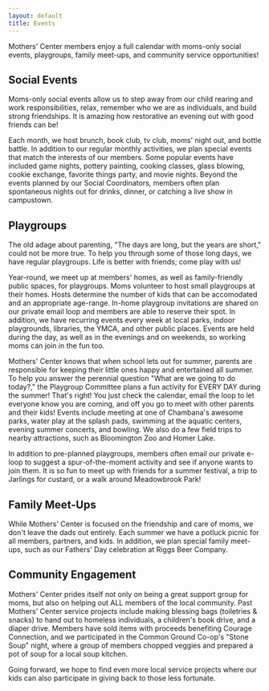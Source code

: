 ```yaml
---
layout: default
title: Events
---
```


Mothers' Center members enjoy a full calendar with moms-only social events,
playgroups, family meet-ups, and community service opportunities!

## Social Events

Moms-only social events allow us to step away from our child rearing and work
responsibilities, relax, remember who we are as individuals, and build strong
friendships. It is amazing how restorative an evening out with good friends can
be!

Each month, we host brunch, book club, tv club, moms' night out, and bottle
battle. In addition to our regular monthly activities, we plan special events
that match the interests of our members. Some popular events have included game
nights, pottery painting, cooking classes, glass blowing, cookie exchange,
favorite things party, and movie nights. Beyond the events planned by our
Social Coordinators, members often plan spontaneous nights out for drinks,
dinner, or catching a live show in campustown. 

## Playgroups

The old adage about parenting, "The days are long, but the years are
short," could not be more true. To help you through some of those long
days, we have regular playgroups. Life is better with friends; come play with
us!

Year-round, we meet up at members' homes, as well as family-friendly public
spaces, for playgroups. Moms volunteer to host small playgroups at their homes.
Hosts determine the number of kids that can be accomodated and an appropriate
age-range. In-home playgroup invitations are shared on our private email loop
and members are able to reserve their spot. In addition, we have recurring
events every week at local parks, indoor playgrounds, libraries, the YMCA, and
other public places. Events are held during the day, as well as in the evenings
and on weekends, so working moms can join in the fun too. 

Mothers' Center knows that when school lets out for summer, parents are
responsible for keeping their little ones happy and entertained all summer. To
help you answer the perennial question "What are we going to do today?," the
Playgroup Committee plans a fun activity for EVERY DAY during the summer!
That's right! You just check the calendar, email the loop to let everyone know
you are coming, and off you go to meet with other parents and their kids!
Events include meeting at one of Chambana's awesome parks, water play at the
splash pads, swimming at the aquatic centers, evening summer concerts, and
bowling. We also do a few field trips to nearby attractions, such as
Bloomington Zoo and Homer Lake. 

In addition to pre-planned playgroups, members often email our private e-loop
to suggest a spur-of-the-moment activity and see if anyone wants to join them.
It is so fun to meet up with friends for a summer festival, a trip to Jarlings
for custard, or a walk around Meadowbrook Park! 

## Family Meet-Ups

While Mothers' Center is focused on the friendship and care of moms, we
don't leave the dads out entirely. Each summer we have a potluck picnic for
all members, partners, and kids. In addition, we plan special family meet-ups,
such as our Fathers' Day celebration at Riggs Beer Company.   

## Community Engagement

Mothers' Center prides itself not only on being a great support group for
moms, but also on helping out ALL members of the local community. Past
Mothers' Center service projects include making blessing bags (toiletries &
snacks) to hand out to homeless individuals, a children's book drive, and a
diaper drive. Members have sold items with proceeds benefiting Courage
Connection, and we participated in the Common Ground Co-op's "Stone
Soup" night, where a group of members chopped veggies and prepared a pot of
soup for a local soup kitchen.  

Going forward, we hope to find even more local service projects where our kids
can also participate in giving back to those less fortunate.  
